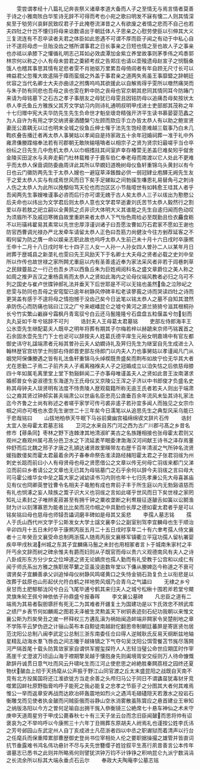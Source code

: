 <!-- { "loadSidebar": true } -->
　　雯尝谓孝经十八篇礼记奔丧祭义诸章孝道大备而人子之至情无与焉言情者莫善于诗之小雅南陔白华笙诗无辞不可得而考也小宛之歌曰明发不寐有懐二人则其情深矣至于劬劳兴哀鲜民致叹君子于此掩卷流涕昔之人有欲废之者情之悲而不自己也若夫四牡之什岂不懐归将母来谂数语出于朝廷体人子思亲之心慰劳使臣以引伸其大义三复流连有不忍卒读者夫君之体臣如此恩遇不可谓不厚而臣子闻之有动于中私心自计不遑将母虑一旦贻没齿之憾所谓事君之日长事亲之日短也情之至也故人子之事亲也亦祗以承膝下之懽循礼明志己耳如必效虞潭加金紫立养堂故事则茅季伟之鸡黍郭林宗何以称之小人有母未尝君之羮颍考叔之告郑庄也请以壶飱遗母赵宣子之悯翳桑饿人也稽其事思其情有足悲者雯不肖驰驱万里累吾母倚闾者有年自顾无尺寸长可以禆益君父忽罹大故逺隔于瘴雨蛮烟之外盖于事君亲之道两失焉虽王事靡盬之辞朝廷优容之当代名卿士大夫亦曲谅之拊膺呜呜其欲援此以自解焉得乎雯所以噭然痛哭而与朱子防有同悲也吾母之丧也雯在黔中防之丧母也官京朝其悲同其情同耳今防踳门来请为母铭墓下之石古之孝子事朋友之母犹已母雯且因铭防母以追痛吾母矣按状太恭人李氏鱼丘方雅族父其芳文学幼习内则诗礼通明叔明甲戌进士吏部郎其茂称之年十七归赠中宪大夫华防先生先生负命世才魁垒瓌竒精强开济平生读书慕晏婴范蠡之为人自许为有用之学交纳贤豪酒醴槃勺左顾而欬应手立办皆太恭人有以助之鲍宣贤妻厐公嘉耦无以过也明末全城之役鱼丘绅士罹于法先生饱经患难越三载事乃白未几鞫疚叠告播迁者再太恭人事舅姑以孝闻自是持家政五十余年冠婚祠葬一准于礼中外雍肃傔媵蹀缩奉法若有司郡朝无敢陜输嘻嗃者以相宗子之贤为贤宗妇最嗟乎当仓卒纷纭之日先生几中危机太恭人以巾帼搘拄其间室庐幸存椿萱无恙盖巳难矣矧乎僦舍金陵买田淀水与夫奔走蓟门杜林载稚子于鹿车伯仁奉老母而南渡以它人处此不更难乎而太恭人保啬调防委曲周详此其所以早嫺妇道晩树母仪鱼轩重锦乌头黄封以有今日也云门徽防两先生于太恭人嫂也一避寇草泽餦餭必供一弱冠肄业庖醳无阙先生友于之爱太恭人实与有成焉世风而日下矣手足娣姒之间勃豀生嗛恩礼易替角弓之刺诗人伤之太恭人为此所以挽頺俗笃天伦也而岂区区小节哉噫世有如韩愈王珪其人者乎吾闻两先生事嫂唯谨事必咨而后行亦可谓无媿于古人矣太恭人三子以绂出为懃愍公后夫命也以纬出为文学君后则太恭人意也文学君早逝妻刘氏苦节太恭人毅然行之割爱以存若敖之祀立嗣以全黄鹄之贞非识大体明大义其谁能之先生自逺归闻而色动叹为须眉所不及戚旧寒微自故里重趼来者太恭人下气怡色周给必至既勤且俭衣麤食粝不以珩璜袆翟易其素常以先世忠厚淳谨训诸子曰吾愿汝曹如万石君家不愿如王谢也防官西曹调光禄办严北发牵车请留太恭人正色曰吾筋力尚健汝今往方剉荐延客之不暇何留为防之膺一命以娱亲志职此故也呜呼太恭人生前己未十月十六日戌时卒康熈壬申十二月十八日戌时年七十四子三人女一人孙一人孙女四人曽孙二人以某年月日祔葬于歴城县之新垄礼也雯曰先王风励天下于名卿士大夫母之贤者必载之史刘中垒所以作传也故世禄之家所闗尤重庭以内有圣善逺近奉为家法采风者非若于闾巷刺草之民録虀盐之一行己也吾乡济以西鱼丘朱为巨姓阀阅科名之盛文章爵位之美人称之如周之推尹吉汉之重杨袁焉而太恭人之贤如此海内之论母仪端风教者必归之乌可不列之国史与崔卢世牒钟郝礼法并垂天下后世耶是不可以无铭也虽然鱼之泣陟屺之悲雯与防同也吾母之安窀堲已逾年树静风停碑丰松老读蓼莪之诗而哭读四牡之诗而更哭盖有感于不遑将母之情抱憾于没齿己矣今日泚笔以铭太恭人之墓不自知其澘然承防伤心而防痛也铭曰江汉之广兮来岷嶓昆仑之墟兮黄河之源兰猗猗兮滋其根桐孙长兮竹实繁山嶻嶭兮霜枫丹青鸾驭兮白云还马鬛隆隆兮石盘盘五粒偃盖兮勿刬而丸丸妥如千年兮铭辞不可刋
　　诰封夫人王母葛太君墓铭
　　吏部左侍郎海丰王公氷壶先生继配葛夫人既卒之明年将葬有期其子尔梅若梓以赫蹏来京师丐铭竁首之石余固氷壶先生门下士也讵可以辞按夫人姓葛氏德平庠生元裕女明嘉靖中有官左都御史讳守礼諡端肃者元裕其曽孙云夫人幼嫺诗礼及笄归先生为继室自先生成进士入翰林歴官宫坊学士刑部右侍郎晋吏部左侍郎门以内夫人力也事舅姑以孝谨闻凡门从姻党阿保傔媵遇之皆有礼法鱼轩重锦乌头绰楔既贵盛矣而荆布如故宁俭无华其大者尤在恩勤二子焉二子前齐夫人子甫离襁褓夫人子之冠婚成立以洎失怙之后依慈母膝四十年如属毛离里堂上堂下勃谿鲜闻二子亦事母唯谨盖夫人之贤如此昔王汝南湛求婚郝普女令姿淑德生东海遂为王氏母仪又京陵公王浑之子济以中书郎俊才负盛名史称其母钟夫人琰贤明有法度不恃贵陵人歴观载籍所称无逾王氏者若夫人则出于端肃公之裔其贤过钟郝实甚夫端肃公以世庙名臣忠亮公直垂百余年流风未坠其诗礼家法迄今齐鲁之士尚有称述之者嗟乎家学可传弓裘非逺子若孙宜多闻人而独见之女宗巾帼之间亦可嘅也氷壶先生谢世二十三年矣今日濡笔以从追思先生之典型风采乌能已于悲哉铭曰
　　山拔地柏叅天牛眠下马谷前奠幽宫福绵绵锲文辞片石传
　　诰封太宜人张母霍太君墓志铭
　　卫河之水来自苏门河之西为古广川郡弓髙之乡昔名修市【蓚条同】枣林之野下连棘津其地清淑旷美古之名族踵相接也张母霍太君则又观州之裔观州属弓髙分邑卫水之下流延袤芊眠委津渤海汉河间献王诗书之泽存焉董仲舒而后北魏之邢子才唐之孔頴达诸贤故里暎带左右歴千百年清淑之气所钟名流贤媛指数偻矣而霍太君最着余丙子春奉命祭告淮渎路经赭阳霍太君之子张君羽绂为州刺史长跽而前曰小人有母贤母也母之贤愿借公之文章以传无何母亡羽绂来都门又涕泣而前曰乡者请公之文章也无已其为母铭墓门之石乎余何以辞今夫羽绂之言曰母大司马霍公维华女中垒之篇大家之诫幼读书习内则也年十七归先孝亷公先大母喜甚庙见有仪也冏卿英誉铨曹令名相夫子黾勉有成也育前子丰于所生庭以内无勃谿语慈而有礼也悯涿之妄人赎族之鬻子识大义也羽绂之言如此嗟乎世风而日下矣世禄之家罔知礼让素封之子唯辨麦菽甚至有拥千钟之粟收垄断之利帬屐征逐皷舌如簧以讼鬭渔财为计以刻薄寡恩为能者比比矣而况巾帼之中具勤俭长厚之德如霍太君者乎是可以铭矣铭曰母也慈母也师锓吾讄词磨丰碑如是母其又奚悲
　　李孺人墓志铭
　　孺人于氏山西代州文学于公斯发女大学士諡文襄李公之副室别驾李宜麟母也生于顺治辛卯四月十五日未时卒于康熈丙辰五月二十五日戌时享年二十有六聿考孺人侍文襄者十三年癸丑文襄受命总制两浙孺人随焉丙辰文襄移军镇衢立平寇功孺人留杭署婴疾卒甲戌秋渴州城之东其子宜麟痛马鬛之未封也用相冢者言卜于城南朱家村之丰阡丐余文辞而树之碑余惟夫有爵而妇则从子既官而母以贵六义观德南风有夫人之诗八卦成形东方分少女之位坤道之贤无论嫡庶也孺人勤而有礼受教于公宫和以成仁有闻于师氏系出方雅之族职居苹蘩之亚虽没逾数年堂以下傔从媵婢迄今称道之不衰可谓贤矣子宜麟善承父训追悼母仪树静风鸣嗟黄口之失恃金销石泐复负土以衔悲是以改葬于兹原也山形起伏允符白鹤之祥地势风烟乃合青乌之气讄曰
　　无棣之乡兮泉甘而土肥郁郁泷冈兮白云飞尾毕逋兮鹤其来归夫人之城兮松楸十围若斧若堂兮飃灵旗朱轮玊佩兮神依依子孙鼎盛兮报春晖
　　李文襄公墓碑
　　凡忠臣之道有二端焉为其易者裂胆隳肝有死无二为其难者开疆复土为国建功是以卞氏效忠不辨武库之绩尸乡表节何如麟阁之图若夫泽被生灵勲盖天下树铜表迹刻石纪功我朝以来惟文襄公斯为烈矣癸丑之嵗一杯释权三方遘乱滇为祸始闽造衅端非闗家令吴楚削地之章不学陈平云梦伪逰之计骊山英布本自黥徒南越尉佗翻思帝制朝廷蕃屏是寄匪贤勿居范沈阳公总制八闽李武定公总制三浙东南委任佥曰得人逆贼耿氏反易天纲断兹地轴星精乱动海水羣飞唇齿之间志殱于越锋镝之下气夺句吴沈阳公饵雪餐苫节旄尽落闗河严隔首尾十载头防箕敛家家自谓供军握玺探符人人志轻当璧公命世应期匡时作宰髙崖千丈澄波万顷运山海于襟期擎吴越于懐抱身先则阖境胥安交绥则万人待命慷慨歃辞丹诚贯日意气吐而风云升啸叱生而江河止使悲思之岭絶胜秦闗茘枝之园终还夏物伏皷血上彻于天扬麾从公声振于野江山同官渡之丘太末盛昆阳之战既自天南不竞有北方投属国将还江淮欲徙方当走余善之头颅归马公于同日不谓蠭虿犹毒豺牙竞噬累囚衅社原野脂膏呜呼子能死之我必能复之忠孝之节臣子之分图其大者何其难焉惟公一举而返章安再战而达欧冶砰轰震地如烈火之遇鸿毛硠礚隠天若激水之投岩石衡雕戈而见使者执金皷而问贼臣俄而谷静山空氷消雾散虽陈寳应之悬首建业王审知之纳版洛阳以今方之曽何足喻自出拥干旄入叅衡镜三公絶席七十悬车神仙之术未守庚申天道周星穷于甲戌公薨春秋七十有三天子坐云台而念旧臣闻皷而思将帅有诏褒哀为之不举呜呼以今康熈三十六年丁丑赐葬东原胡夫人祔焉礼也谨按公姓李氏讳之芳号邺园山东武定州人自丁亥成进士凡莅浙者四以中丞之职谳狱而着清声以行台之任麾兵而保重障累部曹歴御史登尚书位宰相处人伦之要职据操撮之雄管并皆直词抗节垂露难书鸿名伟功悬针不尽与夫先世簪缨子姓铨叙平生髙行夙昔善言公本传年谱墓志已悉书之此则并所略焉何则譬犹洪钟万钧不计铮铮之积响昆仑九派宁数涓涓之长流余所以标其大端永垂贞石云尔
　　奉政大夫陶庵李公墓志铭
